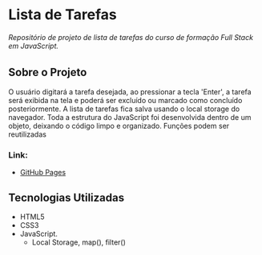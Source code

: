 # Lista de Tarefas

###### Repositório de projeto de lista de tarefas do curso de formação Full Stack em JavaScript.



## Sobre o Projeto


O usuário digitará a tarefa desejada, ao pressionar a tecla 'Enter', a tarefa será exibida na tela e poderá ser excluído ou marcado como concluído posteriormente. A lista de tarefas fica salva usando o local storage do navegador. Toda a estrutura do JavaScript foi desenvolvida dentro de um objeto, deixando o código limpo e organizado. Funções podem ser reutilizadas

### Link:

- [GitHub Pages](https://rleopioneer.github.io/listatarefas/)



## Tecnologias Utilizadas

- HTML5
- CSS3  
- JavaScript.
  - Local Storage, map(), filter()
